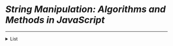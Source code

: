 # *String Manipulation: Algorithms and Methods in JavaScript*


---
<details>
    <summary>List</summary>
    
**Concatenation:**

`+ operator`

`concat method`


**Substring and Slicing:**

`substring(startIndex, endIndex)`

`slice(startIndex, endIndex)`

`substr(startIndex, length)`

**Searching:**

`indexOf(substring)`

`lastIndexOf(substring)`

`startsWith(prefix)`

`vendsWith(suffix)`

`includes(substring)`

**Replacing:**

`replace(oldSubstring, newSubstring)`

`replaceAll(oldSubstring, newSubstring)` _(ES2021+)_

**String Transformation:**

`toUpperCase()`

`toLowerCase()`

`charAt(index)`

`charCodeAt(index)`

`fromCharCode(charCode)`

`normalize() (Unicode normalization)`

**Trimming:**

`trim()`

`trimStart()` _(ES2019+)_

`trimEnd()` _(ES2019+)_

**Padding:**

`padStart(targetLength, padString)`

`padEnd(targetLength, padString)`

**String Inspection:**

`length`

`typeof`

**Extracting Characters:**

`substring(startIndex, endIndex)`

`slice(startIndex, endIndex)`

`charAt(index)`

`charCodeAt(index)`

**Splitting and Joining:**

`split(separator, limit)`

`join(separator)`

**Regular Expressions:**

`match(regexp)`

`search(regexp)`

`replace(regexp, newSubstring)`

`test(regexp)`

**Conversion:**

`toString()`

`String(value)`

`String.fromCharCode(...charCodes)`

**String Iteration:**

`for...of loop`

`forEach(callback)`

**Comparison:**

`localeCompare(otherString)`

`localeCompare(otherString, locales, options)`

**Substring Matching:**

`startsWith(prefix, position)`

`endsWith(suffix, position)`

`includes(substring, position)`

**HTML Escaping/Unescaping:**

`escape()`

`unescape() (Deprecated)`

</details>
